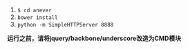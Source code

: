 1. `$ cd anever`
2. `bower install`
3. `python -m SimpleHTTPServer 8888`

**运行之前，请将jquery/backbone/underscore改造为CMD模块**